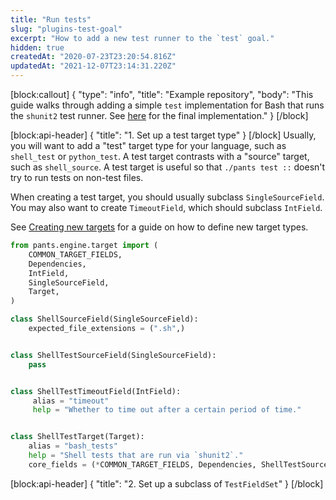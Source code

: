 ```yaml
---
title: "Run tests"
slug: "plugins-test-goal"
excerpt: "How to add a new test runner to the `test` goal."
hidden: true
createdAt: "2020-07-23T23:20:54.816Z"
updatedAt: "2021-12-07T23:14:31.220Z"
---
```

[block:callout]
{
  "type": "info",
  "title": "Example repository",
  "body": "This guide walks through adding a simple `test` implementation for Bash that runs the `shunit2` test runner. See [here](https://github.com/pantsbuild/example-plugin/blob/main/pants-plugins/examples/bash/shunit2_test_runner.py) for the final implementation."
}
[/block]

[block:api-header]
{
  "title": "1. Set up a test target type"
}
[/block]
Usually, you will want to add a "test" target type for your language, such as `shell_test` or `python_test`. A test target contrasts with a "source" target, such as `shell_source`. A test target is useful so that `./pants test ::` doesn't try to run tests on non-test files.

When creating a test target, you should usually subclass `SingleSourceField`. You may also want to create `TimeoutField`, which should subclass `IntField`.

See [Creating new targets](doc:target-api-new-targets) for a guide on how to define new target types. 

```python
from pants.engine.target import (
    COMMON_TARGET_FIELDS,
    Dependencies,
    IntField,
    SingleSourceField,
    Target,
)

class ShellSourceField(SingleSourceField):
    expected_file_extensions = (".sh",)


class ShellTestSourceField(SingleSourceField):
    pass


class ShellTestTimeoutField(IntField):
     alias = "timeout"
     help = "Whether to time out after a certain period of time."


class ShellTestTarget(Target):
    alias = "bash_tests"
    help = "Shell tests that are run via `shunit2`."
    core_fields = (*COMMON_TARGET_FIELDS, Dependencies, ShellTestSourceField, ShellTestTimeoutField)
```
[block:api-header]
{
  "title": "2. Set up a subclass of `TestFieldSet`"
}
[/block]
